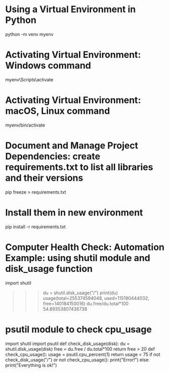 # Using a Virtual Environment in Python
python -m venv myenv

# Activating Virtual Environment: Windows command
myenv\Scripts\activate

# Activating Virtual Environment: macOS, Linux command
myenv/bin/activate

# Document and Manage Project Dependencies: create requirements.txt to list all libraries and their versions
pip freeze > requirements.txt

# Install them in new environment
pip install -r requirements.txt

# Computer Health Check: Automation Example: using shutil module and disk_usage function
import shutil
>>> du = shutil.disk_usage("/")
>>> print(du)
usage(total=255374594048, used=115190444032, free=140184150016)
>>> du.free/du.total*100
54.89353807436738

# psutil module to check cpu_usage
import shutil
import psutil
def check_disk_usage(disk):
    du = shutil.disk_usage(disk)
    free = du.free / du.total*100
    return free > 20
def check_cpu_usage():
    usage = psutil.cpu_percent(1)
    return usage < 75
if not check_disk_usage("/") or not check_cpu_usage():
    print("Error!")
else:
    print("Everything is ok!")

